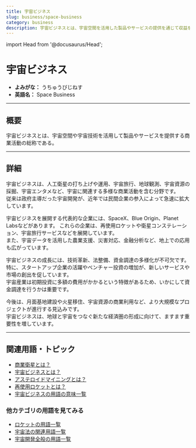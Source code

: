 ```yaml
---
title: 宇宙ビジネス
slug: business/space-business
category: business
description: 宇宙ビジネスとは、宇宙空間を活用した製品やサービスの提供を通じて収益を得る産業活動の総称である。
---
```


import Head from '@docusaurus/Head';

<Head>
  <script type="application/ld+json">
    {`{
      "@context": "https://schema.org",
      "@type": "DefinedTerm",
      "name": "宇宙ビジネス",
      "inDefinedTermSet": "https://www.space-portal.org",
      "termCode": "business/space-business",
      "description": "宇宙ビジネスとは、宇宙空間を活用した製品やサービスの提供を通じて収益を得る産業活動の総称である。",
      "url": "https://www.space-portal.org/docs/business/space-business"
    }`}
  </script>
</Head>

# 宇宙ビジネス

- **よみがな：** うちゅうびじねす  
- **英語名：** Space Business  

---

## 概要

宇宙ビジネスとは、宇宙空間や宇宙技術を活用して製品やサービスを提供する商業活動の総称である。

---

## 詳細

宇宙ビジネスは、人工衛星の打ち上げや運用、宇宙旅行、地球観測、宇宙資源の採掘、宇宙エンタメなど、宇宙に関連する多様な商業活動を含む分野です。  
従来は政府主導だった宇宙開発が、近年では民間企業の参入によって急速に拡大しています。  

宇宙ビジネスを展開する代表的な企業には、SpaceX、Blue Origin、Planet Labsなどがあります。
これらの企業は、再使用ロケットや衛星コンステレーション、宇宙旅行サービスなどを展開しています。  
また、宇宙データを活用した農業支援、災害対応、金融分析など、地上での応用も広がっています。  

宇宙ビジネスの成長には、技術革新、法整備、資金調達の多様化が不可欠です。  
特に、スタートアップ企業の活躍やベンチャー投資の増加が、新しいサービスや市場の創出を促しています。  
宇宙産業は初期投資に多額の費用がかかるという特徴があるため、いかにして資金調達を行うかは重要です。  

今後は、月面基地建設や火星移住、宇宙資源の商業利用など、より大規模なプロジェクトが進行する見込みです。  
宇宙ビジネスは、地球と宇宙をつなぐ新たな経済圏の形成に向けて、ますます重要性を増しています。

---

## 関連用語・トピック

- [商業衛星とは？](docs/business/private-space-utilization)
- [宇宙ビジネスとは？](docs/business/space-business)
- [アステロイドマイニングとは？](docs/business/category/asteroid-mining)
- [再使用ロケットとは？](docs/rocket/type/reusable-rocket)
- [宇宙ビジネスの用語の意味一覧](docs/category/business)

### 他カテゴリの用語を見てみる

- [ロケットの用語一覧](docs/category/rocket)
- [宇宙法の関連用語一覧](docs/category/policy)
- [宇宙開発全般の用語一覧](docs/category/glossary)
